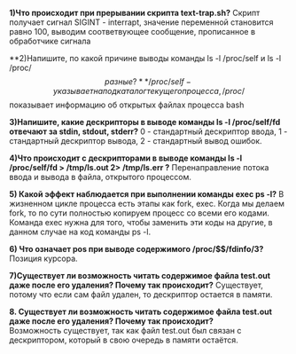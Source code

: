 **1)Что происходит при прерывании скрипта text-trap.sh?**
	Скрипт получает сигнал SIGINT - interrapt, значение переменной становится равно 100, выводим соответвующее сообщение, прописанное в обработчике сигнала

**2)Напишите, по какой причине выводы команды ls -l /proc/self и ls -l /proc/$$ разные?**
	 /proc/self - указывает на подкаталог текущего процесса, 
	 /proc/$$ показывает информацию об открытых файлах процесса bash

**3)Напишите, какие дескрипторы в выводе команды ls -l /proc/self/fd отвечают за stdin, stdout, stderr?** 
	0 - стандартный дескриптор ввода, 
	1 - стандартный дескриптор вывода, 
	2 - стандартный вывод ошибок.

**4)Что происходит с дескрипторами в выводе команды ls -l /proc/self/fd > /tmp/ls.out 2> /tmp/ls.err ?** 
	Перенаправление потока ввода и вывода в файла, открытого процессом. 

**5) Какой эффект наблюдается при выполнении команды exec ps -l?**
	В жизненном цикле процесса есть этапы как fork, exec. Когда мы делаем fork, то по сути полностью копируем процесс со всеми его кодами. Команда exec нужна для того, чтобы заменить эти коды на другие, в данном случае на код команды ps -l.

**6) Что означает pos при выводе содержимого /proc/$$/fdinfo/3?**
	Позиция курсора. 

**7)Существует ли возможность читать содержимое файла test.out даже после его удаления? Почему так происходит?** 
	Существует, потому что если сам файл удален, то дескриптор остается в памяти.

**8. Существует ли возможность читать содержимое файла test.out даже после его удаления? Почему так происходит?**  
Возможность существует, так как файл test.out был связан с дескриптором, который в свою очередь в памяти остаётся.
